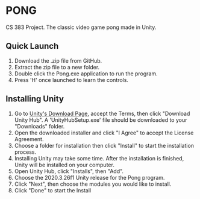 # PONG
CS 383 Project.
The classic video game pong made in Unity.

## Quick Launch

1. Download the .zip file from GitHub.
2. Extract the zip file to a new folder.
3. Double click the Pong.exe application to run the program.
4. Press 'H' once launched to learn the controls.




## Installing Unity  
1. Go to [Unity's Download Page](https://store.unity.com/download), accept the Terms, then click "Download Unity Hub". A 'UnityHubSetup.exe' file should be downloaded to your "Downloads" folder.  
2. Open the downloaded installer and click "I Agree" to accept the License Agreement.  
3. Choose a folder for installation then click "Install" to start the installation process.  
4. Installing Unity may take some time. After the installation is finished, Unity will be installed on your computer.
5. Open Unity Hub, click "Installs", then "Add".
6. Choose the 2020.3.26f1 Unity release for the Pong program.
7. Click "Next", then choose the modules you would like to install.
8. Click "Done" to start the Install

